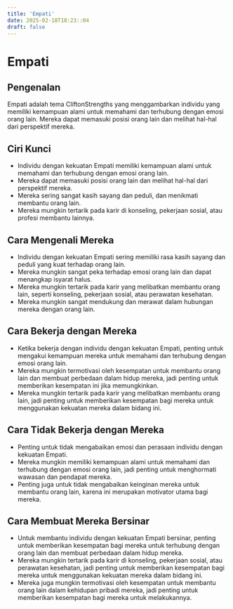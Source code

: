 ```yaml
---
title: 'Empati'
date: 2025-02-18T18:23::04
draft: false
---
```


# Empati

## Pengenalan

Empati adalah tema CliftonStrengths yang menggambarkan individu yang memiliki kemampuan alami untuk memahami dan terhubung dengan emosi orang lain. Mereka dapat memasuki posisi orang lain dan melihat hal-hal dari perspektif mereka.

## Ciri Kunci

- Individu dengan kekuatan Empati memiliki kemampuan alami untuk memahami dan terhubung dengan emosi orang lain.
- Mereka dapat memasuki posisi orang lain dan melihat hal-hal dari perspektif mereka.
- Mereka sering sangat kasih sayang dan peduli, dan menikmati membantu orang lain.
- Mereka mungkin tertarik pada karir di konseling, pekerjaan sosial, atau profesi membantu lainnya.

## Cara Mengenali Mereka

- Individu dengan kekuatan Empati sering memiliki rasa kasih sayang dan peduli yang kuat terhadap orang lain.
- Mereka mungkin sangat peka terhadap emosi orang lain dan dapat menangkap isyarat halus.
- Mereka mungkin tertarik pada karir yang melibatkan membantu orang lain, seperti konseling, pekerjaan sosial, atau perawatan kesehatan.
- Mereka mungkin sangat mendukung dan merawat dalam hubungan mereka dengan orang lain.

## Cara Bekerja dengan Mereka

- Ketika bekerja dengan individu dengan kekuatan Empati, penting untuk mengakui kemampuan mereka untuk memahami dan terhubung dengan emosi orang lain.
- Mereka mungkin termotivasi oleh kesempatan untuk membantu orang lain dan membuat perbedaan dalam hidup mereka, jadi penting untuk memberikan kesempatan ini jika memungkinkan.
- Mereka mungkin tertarik pada karir yang melibatkan membantu orang lain, jadi penting untuk memberikan kesempatan bagi mereka untuk menggunakan kekuatan mereka dalam bidang ini.

## Cara Tidak Bekerja dengan Mereka

- Penting untuk tidak mengabaikan emosi dan perasaan individu dengan kekuatan Empati.
- Mereka mungkin memiliki kemampuan alami untuk memahami dan terhubung dengan emosi orang lain, jadi penting untuk menghormati wawasan dan pendapat mereka.
- Penting juga untuk tidak mengabaikan keinginan mereka untuk membantu orang lain, karena ini merupakan motivator utama bagi mereka.

## Cara Membuat Mereka Bersinar

- Untuk membantu individu dengan kekuatan Empati bersinar, penting untuk memberikan kesempatan bagi mereka untuk terhubung dengan orang lain dan membuat perbedaan dalam hidup mereka.
- Mereka mungkin tertarik pada karir di konseling, pekerjaan sosial, atau perawatan kesehatan, jadi penting untuk memberikan kesempatan bagi mereka untuk menggunakan kekuatan mereka dalam bidang ini.
- Mereka juga mungkin termotivasi oleh kesempatan untuk membantu orang lain dalam kehidupan pribadi mereka, jadi penting untuk memberikan kesempatan bagi mereka untuk melakukannya.
